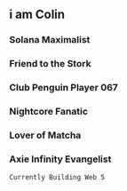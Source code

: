 ## i am Colin

### Solana Maximalist

### Friend to the Stork

### Club Penguin Player 067

### Nightcore Fanatic

### Lover of Matcha

### Axie Infinity Evangelist

`Currently Building Web 5`


<!--
**colinstartneon/colinstartneon** is a ✨ _special_ ✨ repository because its `README.md` (this file) appears on your GitHub profile.

Here are some ideas to get you started:

- 🔭 I’m currently working on ...
- 🌱 I’m currently learning ...
- 👯 I’m looking to collaborate on ...
- 🤔 I’m looking for help with ...
- 💬 Ask me about ...
- 📫 How to reach me: ...
- 😄 Pronouns: ...
- ⚡ Fun fact: ...
-->
